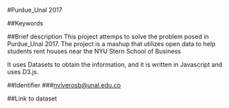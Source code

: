 #Purdue_Unal 2017

##Keywords

##Brief description
This project attemps to solve the problem posed in Purdue_Unal 2017. The project is a mashup that utilizes open data to help students rent houses near the NYU Stern School of Business

It uses Datasets to obtain the information, and it is written in Javascript and uses D3.js.

##Identifier
###nviverosb@unal.edu.co

##Link to dataset